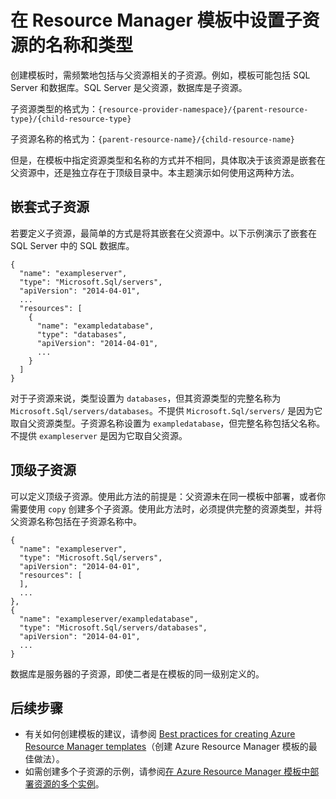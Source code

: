 <properties
    pageTitle="在 Azure 模板中定义子资源 | Azure"
    description="演示如何在 Azure Resource Manager 模板中设置子资源的资源类型和名称"
    services="azure-resource-manager"
    documentationcenter=""
    author="tfitzmac"
    manager="timlt"
    editor="tysonn" />
<tags
    ms.assetid=""
    ms.service="azure-resource-manager"
    ms.workload="na"
    ms.tgt_pltfrm="na"
    ms.devlang="na"
    ms.topic="article"
    ms.date="03/02/2017"
    wacn.date="03/31/2017"
    ms.author="tomfitz" />  


# 在 Resource Manager 模板中设置子资源的名称和类型
创建模板时，需频繁地包括与父资源相关的子资源。例如，模板可能包括 SQL Server 和数据库。SQL Server 是父资源，数据库是子资源。

子资源类型的格式为：`{resource-provider-namespace}/{parent-resource-type}/{child-resource-type}`

子资源名称的格式为：`{parent-resource-name}/{child-resource-name}`

但是，在模板中指定资源类型和名称的方式并不相同，具体取决于该资源是嵌套在父资源中，还是独立存在于顶级目录中。本主题演示如何使用这两种方法。

## 嵌套式子资源
若要定义子资源，最简单的方式是将其嵌套在父资源中。以下示例演示了嵌套在 SQL Server 中的 SQL 数据库。

    {
      "name": "exampleserver",
      "type": "Microsoft.Sql/servers",
      "apiVersion": "2014-04-01",
      ...
      "resources": [
        {
          "name": "exampledatabase",
          "type": "databases",
          "apiVersion": "2014-04-01",
          ...
        }
      ]
    }

对于子资源来说，类型设置为 `databases`，但其资源类型的完整名称为 `Microsoft.Sql/servers/databases`。不提供 `Microsoft.Sql/servers/` 是因为它取自父资源类型。子资源名称设置为 `exampledatabase`，但完整名称包括父名称。不提供 `exampleserver` 是因为它取自父资源。

## 顶级子资源
可以定义顶级子资源。使用此方法的前提是：父资源未在同一模板中部署，或者你需要使用 `copy` 创建多个子资源。使用此方法时，必须提供完整的资源类型，并将父资源名称包括在子资源名称中。

    {
      "name": "exampleserver",
      "type": "Microsoft.Sql/servers",
      "apiVersion": "2014-04-01",
      "resources": [ 
      ],
      ...
    },
    {
      "name": "exampleserver/exampledatabase",
      "type": "Microsoft.Sql/servers/databases",
      "apiVersion": "2014-04-01",
      ...
    }

数据库是服务器的子资源，即使二者是在模板的同一级别定义的。

## 后续步骤
* 有关如何创建模板的建议，请参阅 [Best practices for creating Azure Resource Manager templates](/documentation/articles/resource-manager-template-best-practices/)（创建 Azure Resource Manager 模板的最佳做法）。
* 如需创建多个子资源的示例，请参阅[在 Azure Resource Manager 模板中部署资源的多个实例](/documentation/articles/resource-group-create-multiple/)。

<!---HONumber=Mooncake_0327_2017-->
<!--Update_Description:new article about how to add child resource in template-->